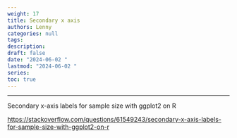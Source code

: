 ```yaml
---
weight: 17
title: Secondary x axis
authors: Lenny
categories: null
tags: 
description: 
draft: false
date: "2024-06-02 "
lastmod: "2024-06-02 "
series:
toc: true
---
```



<!--more-->
---

Secondary x-axis labels for sample size with ggplot2 on R

<a href = "https://stackoverflow.com/questions/61549243/secondary-x-axis-labels-for-sample-size-with-ggplot2-on-r" target="_blank" rel="noopener noreferrer">https://stackoverflow.com/questions/61549243/secondary-x-axis-labels-for-sample-size-with-ggplot2-on-r</a>